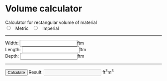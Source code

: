 # Volume calculator
<link href="/css/calc.css" rel="stylesheet">
<script src='/js/calc.js'></script>
Calculator for rectangular volume of material
<form id="calculator" name="calculator">
	<input type="radio" id="metric" name="units" value="metric"/>
  <label for="metric">Metric</label>
  <input type="radio" id="imperial" name="units" value="imperial"/>
  <label for="imperial">Imperial</label>
	<hr>
	<div id="calc">
		<span id="calc-diameter" style="display: none;"><span>Diameter:</span> <input type="text" name="diameter">ft<br></span>
		<span id="calc-width"><span>Width:</span> <input type="text" name="width"><span class="imperial">ft</span><span class="metric">m</span><br/></span>
		<span id="calc-length"><span>Length:</span> <input type="text" name="length"><span class="imperial">ft</span><span class="metric">m</span><br></span>
		<span id="calc-depth"><span>Depth:</span> <input type="text" name="depth"><span class="imperial">ft</span><span class="metric">m</span><br></span>
	</div>
	<hr>
	<input id="calculate-rectangle" type="button" value="Calculate" onclick="javascript:rectangle();">
	<span class="result"><span>Result:</span> <input type="text" name="total" disabled="disabled"> <span class="imperial">ft<sup>3</sup></span><span class="metric">m<sup>3</sup></span></span>
</form>
